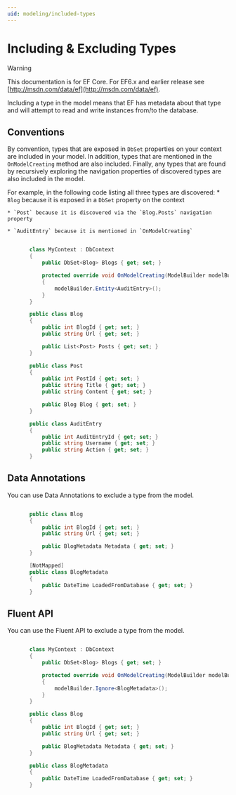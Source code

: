 ```yaml
---
uid: modeling/included-types
---
```

# Including & Excluding Types

> [!WARNING]
> This documentation is for EF Core. For EF6.x and earlier release see [http://msdn.com/data/ef](http://msdn.com/data/ef).

Including a type in the model means that EF has metadata about that type and will attempt to read and write instances from/to the database.

## Conventions

By convention, types that are exposed in `DbSet` properties on your context are included in your model. In addition, types that are mentioned in the `OnModelCreating` method are also included. Finally, any types that are found by recursively exploring the navigation properties of discovered types are also included in the model.

For example, in the following code listing all three types are discovered:
    * `Blog` because it is exposed in a `DbSet` property on the context

    * `Post` because it is discovered via the `Blog.Posts` navigation property

    * `AuditEntry` because it is mentioned in `OnModelCreating`

<!-- [!code-csharp[Main](samples/Modeling/Conventions/Samples/IncludedTypes.cs?highlight=3,7,16)] -->

````csharp

       class MyContext : DbContext
       {
           public DbSet<Blog> Blogs { get; set; }

           protected override void OnModelCreating(ModelBuilder modelBuilder)
           {
               modelBuilder.Entity<AuditEntry>();
           }
       }

       public class Blog
       {
           public int BlogId { get; set; }
           public string Url { get; set; }

           public List<Post> Posts { get; set; }
       }

       public class Post
       {
           public int PostId { get; set; }
           public string Title { get; set; }
           public string Content { get; set; }

           public Blog Blog { get; set; }
       }

       public class AuditEntry
       {
           public int AuditEntryId { get; set; }
           public string Username { get; set; }
           public string Action { get; set; }
       }

   ````

## Data Annotations

You can use Data Annotations to exclude a type from the model.

<!-- [!code-csharp[Main](samples/Modeling/DataAnnotations/Samples/IgnoreType.cs?highlight=9)] -->

````csharp

       public class Blog
       {
           public int BlogId { get; set; }
           public string Url { get; set; }

           public BlogMetadata Metadata { get; set; }
       }

       [NotMapped]
       public class BlogMetadata
       {
           public DateTime LoadedFromDatabase { get; set; }
       }

   ````

## Fluent API

You can use the Fluent API to exclude a type from the model.

<!-- [!code-csharp[Main](samples/Modeling/FluentAPI/Samples/IgnoreType.cs?highlight=7)] -->

````csharp

       class MyContext : DbContext
       {
           public DbSet<Blog> Blogs { get; set; }

           protected override void OnModelCreating(ModelBuilder modelBuilder)
           {
               modelBuilder.Ignore<BlogMetadata>();
           }
       }

       public class Blog
       {
           public int BlogId { get; set; }
           public string Url { get; set; }

           public BlogMetadata Metadata { get; set; }
       }

       public class BlogMetadata
       {
           public DateTime LoadedFromDatabase { get; set; }
       }

   ````
